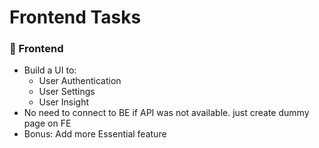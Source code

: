 # Frontend Tasks

### 🔹 Frontend
- Build a UI to:
  - User Authentication
  - User Settings
  - User Insight
- No need to connect to BE if API was not available. just create dummy page on FE
- Bonus: Add more Essential feature
